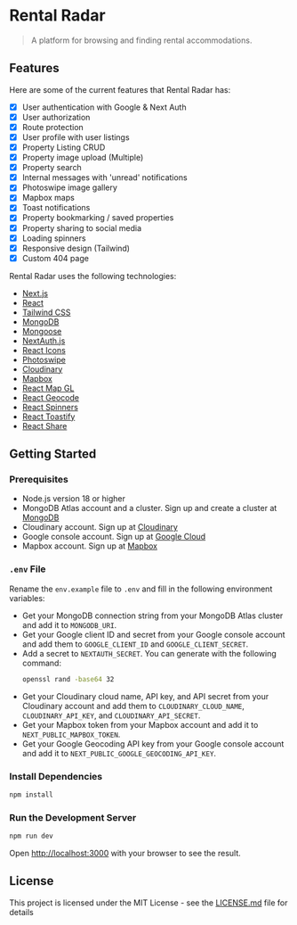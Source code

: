 # Rental Radar

> A platform for browsing and finding rental accommodations.

## Features

Here are some of the current features that Rental Radar has:

-   [x] User authentication with Google & Next Auth
-   [x] User authorization
-   [x] Route protection
-   [x] User profile with user listings
-   [x] Property Listing CRUD
-   [x] Property image upload (Multiple)
-   [x] Property search
-   [x] Internal messages with 'unread' notifications
-   [x] Photoswipe image gallery
-   [x] Mapbox maps
-   [x] Toast notifications
-   [x] Property bookmarking / saved properties
-   [x] Property sharing to social media
-   [x] Loading spinners
-   [x] Responsive design (Tailwind)
-   [x] Custom 404 page

Rental Radar uses the following technologies:

-   [Next.js](https://nextjs.org/)
-   [React](https://reactjs.org/)
-   [Tailwind CSS](https://tailwindcss.com/)
-   [MongoDB](https://www.mongodb.com/)
-   [Mongoose](https://mongoosejs.com/)
-   [NextAuth.js](https://next-auth.js.org/)
-   [React Icons](https://react-icons.github.io/react-icons/)
-   [Photoswipe](https://photoswipe.com/)
-   [Cloudinary](https://cloudinary.com/)
-   [Mapbox](https://www.mapbox.com/)
-   [React Map GL](https://visgl.github.io/react-map-gl/)
-   [React Geocode](https://www.npmjs.com/package/react-geocode)
-   [React Spinners](https://www.npmjs.com/package/react-spinners)
-   [React Toastify](https://fkhadra.github.io/react-toastify/)
-   [React Share](https://www.npmjs.com/package/react-share)

## Getting Started

### Prerequisites

-   Node.js version 18 or higher
-   MongoDB Atlas account and a cluster. Sign up and create a cluster at [MongoDB](https://www.mongodb.com/)
-   Cloudinary account. Sign up at [Cloudinary](https://cloudinary.com/)
-   Google console account. Sign up at [Google Cloud](https://console.cloud.google.com/)
-   Mapbox account. Sign up at [Mapbox](https://www.mapbox.com/)

### `.env` File

Rename the `env.example` file to `.env` and fill in the following environment variables:

-   Get your MongoDB connection string from your MongoDB Atlas cluster and add it to `MONGODB_URI`.
-   Get your Google client ID and secret from your Google console account and add them to `GOOGLE_CLIENT_ID` and `GOOGLE_CLIENT_SECRET`.
-   Add a secret to `NEXTAUTH_SECRET`. You can generate with the following command:
    ```bash
    openssl rand -base64 32
    ```
-   Get your Cloudinary cloud name, API key, and API secret from your Cloudinary account and add them to `CLOUDINARY_CLOUD_NAME`, `CLOUDINARY_API_KEY`, and `CLOUDINARY_API_SECRET`.
-   Get your Mapbox token from your Mapbox account and add it to `NEXT_PUBLIC_MAPBOX_TOKEN`.
-   Get your Google Geocoding API key from your Google console account and add it to `NEXT_PUBLIC_GOOGLE_GEOCODING_API_KEY`.

### Install Dependencies

```bash
npm install
```

### Run the Development Server

```bash
npm run dev
```

Open [http://localhost:3000](http://localhost:3000) with your browser to see the result.

## License

This project is licensed under the MIT License - see the [LICENSE.md](LICENSE.md) file for details
